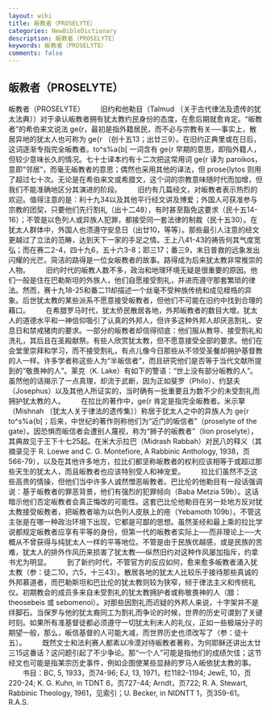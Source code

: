 ```yaml
---
layout: wiki
title: 皈教者（PROSELYTE）
categories: NewBibleDictionary
description: 皈教者（PROSELYTE）
keywords: 皈教者（PROSELYTE）
comments: false
---
```


## 皈教者（PROSELYTE）



皈教者（PROSELYTE）
　　旧约和他勒目（Talmud 〔关于古代律法及遗传的犹太法典〕）对于承认皈教者拥有犹太教约民身份的态度，在愈后期就愈肯定。“皈教者”的希伯来文说法 ge{r，最初是指外籍居民，而不必与宗教有关──事实上，散居异地的犹太人也可称为 ge{r （创十五13；出廿三9）。在旧约正典里或在日后，这词逐渐专指完全皈教者。to^s%a{b[ 一词含有 ge{r 早期的意思，即指外籍人，但较少意味长久的情况。七十士译本约有十二次把这常用词 ge{r 译为 paroikos，意即“邻居”，而毫无皈教者的意思；偶然也采用其他的译法，但 prose{lytos 则用了超过七十次。无论是在希伯来文或希腊文，这个词的宗教意味随时代而加增，但我们不能准确地区分其演进的阶段。
　　旧约有几篇经文，对皈教者表示热烈的欢迎。值得注意的是：利十九34以及其他平行经文讲及博爱；外国人可获准参与宗教的团契，只要他们先行割礼（出十二48），有时甚至豁免这要求（民十五14-16）；不管是以色列人或异族人犯罪，都接受同一套法律的制裁（民十五30）。在犹太人群体中，外国人也须遵守安息日（出廿10，等等）。那些最引人注意的经文更越过了立法的范畴，达到天下一家的手足之情。王上八41-43的祷告何其气度宽弘；而在赛二2-4，四十九6，五十六3-8；耶三17；番三9，末日普救的远象发出闪耀的光芒。简洁的路得是一位女皈教者的故事。路得成为后来犹太教非常推崇的人物。
　　旧约时代的皈教人数不多，政治和地理环境无疑是很重要的原因。他们一般是住在巴勒斯坦的外族人，他们自愿接受割礼，并进而遵守那套繁琐的律法。然而，赛十九18-25和番二11却描述一个丝毫不受种族传统和成见桎梏的异象。后世犹太教的某些派系不愿意接受皈教者，但他们不可能在旧约中找到合理的藉口。
　　在希腊罗马时代，犹太侨民散居各地，外邦皈教者的数目大增。犹太人的道德水平和一神信仰吸引了认真的外邦人，但许多这种外邦人却厌恶割礼、安息日和禁戒猪肉的要求。一部分的皈教者却信得彻底：他们服从教导、接受割礼和洗礼，其后且在圣殿献祭。有些人欣赏犹太教，但不愿意接受全部的要求。他们在会堂里崇拜和学习，而不接受割礼，有点儿像今日那些从不领受圣餐却拥护基督教的人一样。许多学者称这些人为“半皈信者”，而且研究他们是否等于当代文献所提到的“敬畏神的人”。莱克（K. Lake）有如下的警语：“世上没有部分皈教的人”。虽然他的话揭示了一点真理，却流于武断，因为正如斐罗（Philo）、约瑟夫（Josephus）以及其他人所证实的，当时确有一批重要且为数不少的未受割礼而拥护犹太教的人。
　　在拉比的著作中，ge{r 肯定是指完全皈教者。米示拏（Mishnah 〔犹太人关于律法的遗传集〕）称居于犹太人之中的异族人为 ge{r to^s%a{b[；后来，中世纪的著作则称他们为“近门的皈信者”（proselyte of the gate）。因恐惧而皈信者会遭别人蔑视，称为“狮子的皈教者”（lion proselyte），其典故见于王下十七25起。在米大示拉巴（Midrash Rabbah）对民八的释义（其摘录见于 R. Loewe and C. G.
Montefiore, A Rabbinic Anthology,
1938，页566-79），以及在其他许多地方，拉比们都坚称皈教者的权利应该相等于或超过那些天生的犹太人，而且皈教者也应该特别受人和神宠爱。
　　拉比们虽然不乏这些高贵的情操，但他们当中许多人诚然憎恶皈教者。巴比伦的他勒目有一段话强调说：基于皈教者的罪恶背景，他们有强烈的犯罪倾向（Baba Metzia 59b）。这话暗示他们否定皈教者会真正悔改的可能性。这套巴比伦他勒目在另一处地方反对犹太教接受皈教者，把皈教者喻为以色列人皮肤上的疮（Yebamoth 109b）。不管这主张是在哪一种政治环境下出现，它都是可鄙的思想。虽然圣经和最上乘的拉比学说都规定皈教者应享有平等的身份，但第一代的皈教者实际上──而非理论上──大概从不曾获得与纯犹太人一样的平等地位。不管是由于民族优越感，或是民族的苦难，犹太人的排外作风历来损害了犹太教──纵然旧约对这种作风屡加指斥，约拿书尤为明显。
　　到了新约时代，不管官方的反应如何，愈来愈多皈教者涌入犹太教（参：徒二10，六5，十三43）。散居各地的犹太人比较乐于接待那些真诚的外邦慕道者，而巴勒斯坦和巴比伦的犹太教则较为狭窄，倾于律法主义和传统礼仪。初期教会的成员多来自未受割礼的犹太教拥护者或称敬畏神的人（腊：theosebeis 或 sebomenoi）。对那些因割礼而迟疑的外邦人来说，十字架并不是绊脚石。当保罗与他的犹太裔同工为割礼而争论的时候，世界的历史可谓到了关键时刻。如果所有准基督徒都必须遵守一切犹太利未人的礼仪，正如一些极端分子的期望一般，那么，皈信基督的人可能大减，而世界历史也须改写了（参：徒十五）。
　　既然文士和法利赛人都素以冷漠对待皈教者著称，为何耶稣还讲出太廿三15这番话？这问题引起了不少争论。那“一个人”可能是指他们的成绩欠佳；这节经文也可能是指某宗历史事件，例如企图使某些显赫的罗马人皈依犹太教的事。
　　书目：BC,
5, 1933，页74-96; EJ, 13, 1971，栏1182-1194; JewE, 10，页220-24; K. G. Kuhn, in TDNT 6，页727-44; Arndt，页722; R. A. Stewart, Rabbinic Theology, 1961，见索引；U. Becker, in NIDNTT 1，页359-61。
R.A.S.




